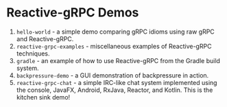 Reactive-gRPC Demos
===================

1. `hello-world` - a simple demo comparing gRPC idioms using raw gRPC and Reactive-gRPC.
2. `reactive-grpc-examples` - miscellaneous examples of Reactive-gRPC techniques.
3. `gradle` - an example of how to use Reactive-gRPC from the Gradle build system.
4. `backpressure-demo` - a GUI demonstration of backpressure in action.
5. `reactive-grpc-chat` - a simple IRC-like chat system implemented using the console, JavaFX, Android, RxJava, Reactor,
   and Kotlin. This is the kitchen sink demo!